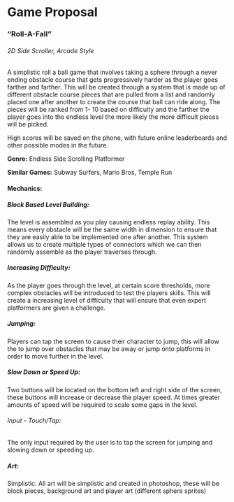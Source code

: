 # Game Proposal
### “Roll-A-Fall”
###### 2D Side Scroller, Arcade Style 


A simplistic roll a ball game that involves taking a sphere through a never ending obstacle course that gets progressively harder as the player goes farther and farther. This will be created through a system that is made up of different obstacle course pieces that are pulled from a list and randomly placed one after another to create the course that ball can ride along. The pieces will be ranked from 1- 10 based on difficulty and the farther the player goes into the endless level the more likely the more difficult pieces will be picked. 

High scores will be saved on the phone, with future online leaderboards and other possible modes in the future.

**Genre:**  Endless Side Scrolling Platformer

**Similar Games:** Subway Surfers, Mario Bros, Temple Run

#### Mechanics:

##### Block Based Level Building:

The level is assembled as you play causing endless replay ability. This means every obstacle will be the same width in dimension to ensure that they are easily able to be implemented one after another. This system allows us to create multiple types of connectors which we can then randomly assemble as the player traverses through.

##### Increasing Difficulty:

As the player goes through the level, at certain score thresholds, more complex obstacles will be introduced to test the players skills. This will create a increasing level of difficulty that will ensure that even expert platformers are given a challenge. 

##### Jumping: 

Players can tap the screen to cause their character to jump, this will allow the to jump over obstacles that may be away or jump onto platforms in order to move further in the level.

##### Slow Down or Speed Up:

Two buttons will be located on the bottom left and right side of the screen, these buttons will increase or decrease the player speed. At times greater amounts of speed will be required to scale some gaps in the level.

###### Input - Touch/Tap:

The only input required by the user is to tap the screen for jumping and slowing down or speeding up. 

##### Art:

Simplistic: All art will be simplistic and created in photoshop, these will be block pieces, background art and player art (different sphere sprites)	
